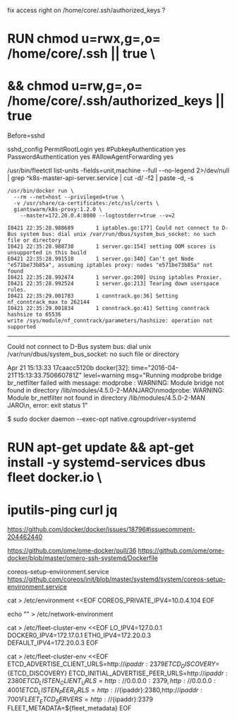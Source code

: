 
fix access right on /home/core/.ssh/authorized_keys ?
  # RUN chmod u=rwx,g=,o= /home/core/.ssh || true \
  #   && chmod u=rw,g=,o= /home/core/.ssh/authorized_keys || true
  Before=sshd


sshd_config
  PermitRootLogin yes
  #PubkeyAuthentication yes
  PasswordAuthentication yes
  #AllowAgentForwarding yes


/usr/bin/fleetctl list-units -fields=unit,machine --full --no-legend 2>/dev/null | grep ^k8s-master-api-server.service | cut -d/ -f2 | paste -d, -s



```
/usr/bin/docker run \
  --rm --net=host --privileged=true \
  -v /usr/share/ca-certificates:/etc/ssl/certs \
  giantswarm/k8s-proxy:1.2.0 \
    --master=172.20.0.4:8080 --logtostderr=true --v=2

I0421 22:35:28.988689       1 iptables.go:177] Could not connect to D-Bus system bus: dial unix /var/run/dbus/system_bus_socket: no such file or directory
I0421 22:35:28.988730       1 server.go:154] setting OOM scores is unsupported in this build
E0421 22:35:28.991510       1 server.go:340] Can't get Node "e571be73b85a", assuming iptables proxy: nodes "e571be73b85a" not found
I0421 22:35:28.992474       1 server.go:200] Using iptables Proxier.
I0421 22:35:28.992524       1 server.go:213] Tearing down userspace rules.
I0421 22:35:29.001783       1 conntrack.go:36] Setting nf_conntrack_max to 262144
I0421 22:35:29.001834       1 conntrack.go:41] Setting conntrack hashsize to 65536
write /sys/module/nf_conntrack/parameters/hashsize: operation not supported
```



---

Could not connect to D-Bus system bus: dial unix /var/run/dbus/system_bus_socket: no such file or directory


Apr 21 15:13:33 17caacc5120b docker[32]: time="2016-04-21T15:13:33.750660781Z" level=warning msg="Running modprobe bridge br_netfilter failed with message: modprobe
: WARNING: Module bridge not found in directory /lib/modules/4.5.0-2-MANJARO\nmodprobe: WARNING: Module br_netfilter not found in directory /lib/modules/4.5.0-2-MAN
JARO\n, error: exit status 1"


$ sudo docker daemon --exec-opt native.cgroupdriver=systemd


# RUN apt-get update && apt-get install -y systemd-services dbus fleet docker.io \
#   iputils-ping curl jq


https://github.com/docker/docker/issues/18796#issuecomment-204462440

https://github.com/ome/ome-docker/pull/36
https://github.com/ome/ome-docker/blob/master/omero-ssh-systemd/Dockerfile


coreos-setup-environment.service
  https://github.com/coreos/init/blob/master/systemd/system/coreos-setup-environment.service


cat > /etc/environment <<EOF
COREOS_PRIVATE_IPV4=10.0.4.104
EOF

echo "" > /etc/network-environment

cat > /etc/fleet-cluster-env <<EOF
LO_IPV4=127.0.0.1
DOCKER0_IPV4=172.17.0.1
ETH0_IPV4=172.20.0.3
DEFAULT_IPV4=172.20.0.3
EOF


cat > /etc/fleet-cluster-env <<EOF
ETCD_ADVERTISE_CLIENT_URLS=http://${ipaddr}:2379
ETCD_DISCOVERY=${ETCD_DISCOVERY}
ETCD_INITIAL_ADVERTISE_PEER_URLS=http://${ipaddr}:2380
ETCD_LISTEN_CLIENT_URLS=http://0.0.0.0:2379,http://0.0.0.0:4001
ETCD_LISTEN_PEER_URLS=http://${ipaddr}:2380,http://${ipaddr}:7001
FLEET_ETCD_SERVERS=http://${ipaddr}:2379
FLEET_METADATA=${fleet_metadata}
EOF
